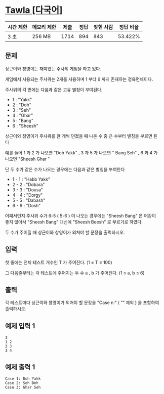 # [Tawla [다국어]](https://www.acmicpc.net/problem/11800)

| 시간 제한 | 메모리 제한 | 제출 | 정답 | 맞힌 사람 | 정답 비율 |
| --- | --- | --- | --- | --- | --- |
| 3 초 | 256 MB | 1714 | 894 | 843 | 53.422% |

## 문제

상근이와 창영이는 재미있는 주사위 게임을 하고 있다.

게임에서 사용되는 주사위는 2개를 사용하며 1 부터 6 까지 존재하는 정육면체이다.

주사위의 각 면에는 다음과 같은 고유 별칭이 부여된다.

- 1 : "Yakk"
- 2 : "Doh"
- 3 : "Seh"
- 4 : "Ghar"
- 5 : "Bang"
- 6 : "Sheesh"

상근이와 창영이가 주사위를 한 개씩 던졌을 때 나온 수 중 큰 수부터 별칭을 부르면 된다

예를 들어 1 과 2 가 나오면 "Doh Yakk" , 3 과 5 가 나오면 " Bang Seh" , 6 과 4 가 나오면 "Sheesh Ghar "

단 두 수가 같은 수가 나오는 경우에는 다음과 같은 별칭을 부여한다

- 1 - 1 : "Habb Yakk"
- 2 - 2 : "Dobara"
- 3 - 3 : "Dousa"
- 4 - 4 : "Dorgy"
- 5 - 5 : "Dabash"
- 6 - 6 : "Dosh"

어째서인지 주사위 수가 6-5 ( 5-6 ) 이 나오는 경우에는 "Sheesh Bang" 은 어감이 좋지 않아서 "Sheesh Bang" 대신에 "Sheesh Beesh" 로 부르기로 하였다.

두 수가 주어질 때 상근이와 창영이가 외쳐야 할 문장을 출력하시오.

## 입력

첫 줄에는 전체 테스트 개수인 T 가 주어진다. (1 ≤ T ≤ 100)

그 다음줄부터는 각 테스트에 주어지는 두 수 a , b 가 주어진다. (1 ≤ a, b ≤ 6)

## 출력

각 테스트마다 상근이와 창영이가 외쳐야 할 문장을 "Case n:" ( "" 제외 ) 을 포함하여 출력하시오.

## 예제 입력 1

```
3
1 2
2 3
3 4

```

## 예제 출력 1

```
Case 1: Doh Yakk
Case 2: Seh Doh
Case 3: Ghar Seh
```
